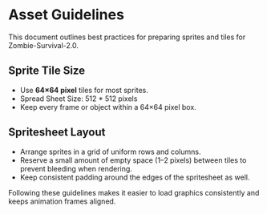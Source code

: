 # Asset Guidelines

This document outlines best practices for preparing sprites and tiles for Zombie-Survival-2.0.

## Sprite Tile Size

- Use **64×64 pixel** tiles for most sprites.
- Spread Sheet Size: 512 * 512 pixels
- Keep every frame or object within a 64×64 pixel box.

## Spritesheet Layout

- Arrange sprites in a grid of uniform rows and columns.
- Reserve a small amount of empty space (1–2 pixels) between tiles to prevent bleeding when rendering.
- Keep consistent padding around the edges of the spritesheet as well.

Following these guidelines makes it easier to load graphics consistently and keeps animation frames aligned.
